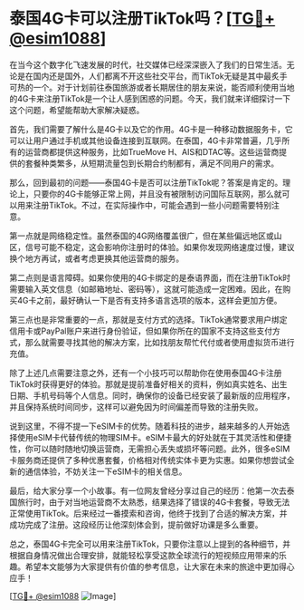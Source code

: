 # 泰国4G卡可以注册TikTok吗？[[TG💪+ @esim1088](https://t.me/s/esim1088)]

在当今这个数字化飞速发展的时代，社交媒体已经深深嵌入了我们的日常生活。无论是在国内还是国外，人们都离不开这些社交平台，而TikTok无疑是其中最炙手可热的一个。对于计划前往泰国旅游或者长期居住的朋友来说，能否顺利使用当地的4G卡来注册TikTok是一个让人感到困惑的问题。今天，我们就来详细探讨一下这个问题，希望能帮助大家解决疑惑。

首先，我们需要了解什么是4G卡以及它的作用。4G卡是一种移动数据服务卡，它可以让用户通过手机或其他设备连接到互联网。在泰国，4G卡非常普遍，几乎所有的运营商都提供这种服务，比如TrueMove H、AIS和DTAC等。这些运营商提供的套餐种类繁多，从短期流量包到长期合约制都有，满足不同用户的需求。

那么，回到最初的问题——泰国4G卡是否可以注册TikTok呢？答案是肯定的。理论上，只要你的4G卡能够正常上网，并且没有被限制访问国际互联网，那么就可以用来注册TikTok。不过，在实际操作中，可能会遇到一些小问题需要特别注意。

第一点就是网络稳定性。虽然泰国的4G网络覆盖很广，但在某些偏远地区或山区，信号可能不稳定，这会影响你注册时的体验。如果你发现网络速度过慢，建议换个地方再试，或者考虑更换其他运营商的服务。

第二点则是语言障碍。如果你使用的4G卡绑定的是泰语界面，而在注册TikTok时需要输入英文信息（如邮箱地址、密码等），这就可能造成一定困难。因此，在购买4G卡之前，最好确认一下是否有支持多语言选项的版本，这样会更加方便。

第三点也是非常重要的一点，那就是支付方式的选择。TikTok通常要求用户绑定信用卡或PayPal账户来进行身份验证，但如果你所在的国家不支持这些支付方式，那么就需要寻找其他的解决方案，比如找朋友帮忙代付或者使用虚拟货币进行充值。

除了上述几点需要注意之外，还有一个小技巧可以帮助你在使用泰国4G卡注册TikTok时获得更好的体验。那就是提前准备好相关的资料，例如真实姓名、出生日期、手机号码等个人信息。同时，确保你的设备已经安装了最新版的应用程序，并且保持系统时间同步，这样可以避免因为时间偏差而导致的注册失败。

说到这里，不得不提一下eSIM卡的优势。随着科技的进步，越来越多的人开始选择使用eSIM卡代替传统的物理SIM卡。eSIM卡最大的好处就在于其灵活性和便捷性，你可以随时随地切换运营商，无需担心丢失或损坏等问题。此外，很多eSIM卡服务商还提供了多种优惠套餐，价格相对传统实体卡更为实惠。如果你想尝试全新的通信体验，不妨关注一下eSIM卡的相关信息。

最后，给大家分享一个小故事。有一位网友曾经分享过自己的经历：他第一次去泰国旅行时，由于对当地运营商不太熟悉，结果选择了错误的4G卡套餐，导致无法正常使用TikTok。后来经过一番摸索和咨询，他终于找到了合适的解决方案，并成功完成了注册。这段经历让他深刻体会到，提前做好功课是多么重要。

总之，泰国4G卡完全可以用来注册TikTok，只要你注意以上提到的各种细节，并根据自身情况做出合理安排，就能轻松享受这款全球流行的短视频应用带来的乐趣。希望本文能够为大家提供有价值的参考信息，让大家在未来的旅途中更加得心应手！

[[TG💪+ @esim1088](https://t.me/s/esim1088) ![Image](https://i.postimg.cc/4NQfJmqS/Snipaste-2025-05-13-00-14-12.png)]